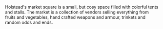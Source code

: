 Holstead's market square is a small, but cosy space filled with colorful tents and stalls. The market is a collection of vendors selling everything from fruits and vegetables, hand crafted weapons and armour, trinkets and random odds and ends. 

